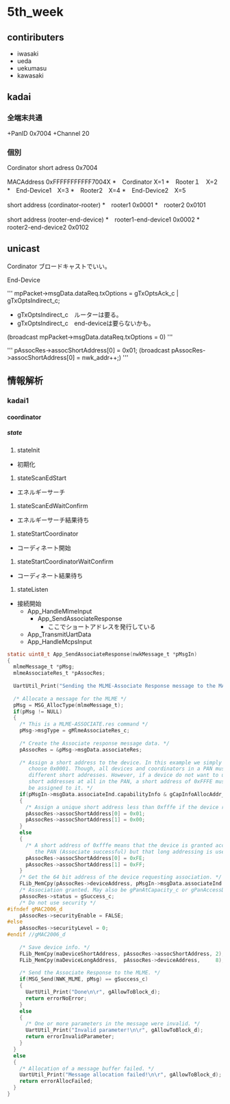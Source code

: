 # 5th_week

## contiributers

* iwasaki
* ueda
* uekumasu
* kawasaki


## kadai



### 全端末共通

+PanID 0x7004
+Channel 20

### 個別
Cordinator short adress 0x7004

MACAddress 0xFFFFFFFFFFF7004X
*　Cordinator X=1
*　Rooter１　X=2
*　End-Device1　X=3 
*　Rooter2　X=4
*　End-Device2　X=5

short address (cordinator-rooter)
*　rooter1 0x0001
*　rooter2 0x0101


short address (rooter-end-device)
*　rooter1-end-device1 0x0002
*　rooter2-end-device2 0x0102


## unicast

Cordinator
ブロードキャストでいい。

End-Device

'''
mpPacket->msgData.dataReq.txOptions = gTxOptsAck_c | gTxOptsIndirect_c;
+ gTxOptsIndirect_c　ルーターは要る。
+ gTxOptsIndirect_c　end-deviceは要らないかも。

(broadcast mpPacket->msgData.dataReq.txOptions = 0)
'''


'''
pAssocRes->assocShortAddress[0] = 0x01;
(broadcast pAssocRes->assocShortAddress[0] = nwk_addr++;)
'''

## 情報解析

### kadai1

#### coordinator

##### state

1. stateInit
  * 初期化
1. stateScanEdStart
  * エネルギーサーチ
1. stateScanEdWaitConfirm
  * エネルギーサーチ結果待ち
1. stateStartCoordinator
  * コーディネート開始
1. stateStartCoordinatorWaitConfirm
  * コーディネート結果待ち
1. stateListen
  * 接続開始
    * App_HandleMlmeInput
      * App_SendAssociateResponse
        * ここでショートアドレスを発行している
    * App_TransmitUartData
    * App_HandleMcpsInput

```c
static uint8_t App_SendAssociateResponse(nwkMessage_t *pMsgIn)
{
  mlmeMessage_t *pMsg;
  mlmeAssociateRes_t *pAssocRes;
 
  UartUtil_Print("Sending the MLME-Associate Response message to the MAC...", gAllowToBlock_d);
 
  /* Allocate a message for the MLME */
  pMsg = MSG_AllocType(mlmeMessage_t);
  if(pMsg != NULL)
  {
    /* This is a MLME-ASSOCIATE.res command */
    pMsg->msgType = gMlmeAssociateRes_c;
    
    /* Create the Associate response message data. */
    pAssocRes = &pMsg->msgData.associateRes;
    
    /* Assign a short address to the device. In this example we simply
       choose 0x0001. Though, all devices and coordinators in a PAN must have
       different short addresses. However, if a device do not want to use 
       short addresses at all in the PAN, a short address of 0xFFFE must
       be assigned to it. */
    if(pMsgIn->msgData.associateInd.capabilityInfo & gCapInfoAllocAddr_c)
    {
      /* Assign a unique short address less than 0xfffe if the device requests so. */
      pAssocRes->assocShortAddress[0] = 0x01;
      pAssocRes->assocShortAddress[1] = 0x00;
    }
    else
    {
      /* A short address of 0xfffe means that the device is granted access to
         the PAN (Associate successful) but that long addressing is used.*/
      pAssocRes->assocShortAddress[0] = 0xFE;
      pAssocRes->assocShortAddress[1] = 0xFF;
    }
    /* Get the 64 bit address of the device requesting association. */
    FLib_MemCpy(pAssocRes->deviceAddress, pMsgIn->msgData.associateInd.deviceAddress, 8);
    /* Association granted. May also be gPanAtCapacity_c or gPanAccessDenied_c. */
    pAssocRes->status = gSuccess_c;
    /* Do not use security */
#ifndef gMAC2006_d
    pAssocRes->securityEnable = FALSE;
#else
	pAssocRes->securityLevel = 0;
#endif //gMAC2006_d	
    
    /* Save device info. */
    FLib_MemCpy(maDeviceShortAddress, pAssocRes->assocShortAddress, 2);
    FLib_MemCpy(maDeviceLongAddress,  pAssocRes->deviceAddress,     8);
    
    /* Send the Associate Response to the MLME. */
    if(MSG_Send(NWK_MLME, pMsg) == gSuccess_c)
    {
      UartUtil_Print("Done\n\r", gAllowToBlock_d);
      return errorNoError;
    }
    else
    {
      /* One or more parameters in the message were invalid. */
      UartUtil_Print("Invalid parameter!\n\r", gAllowToBlock_d);
      return errorInvalidParameter;
    }
  }
  else
  {
    /* Allocation of a message buffer failed. */
    UartUtil_Print("Message allocation failed!\n\r", gAllowToBlock_d);
    return errorAllocFailed;
  }
}
```

